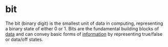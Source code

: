 # bit

The bit (binary digit) is the smallest unit of data in computing, representing a binary state of either 0 or 1. Bits are the fundamental building blocks of [data](/data_md/computer_science/definitions/foundamental/data.md) and can convey basic forms of [information](/data_md/computer_science/definitions/foundamental/information.md) by representing true/false or data/off states.
